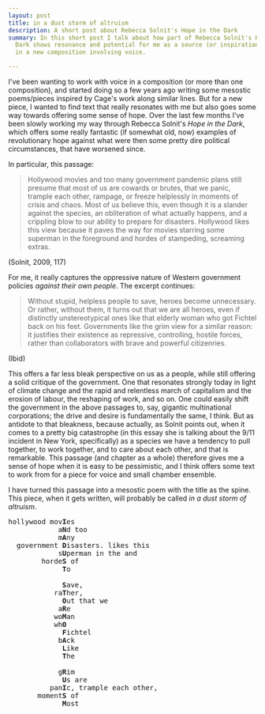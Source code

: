 ```yaml
---
layout: post
title: in a dust storm of altruism
description: A short post about Rebecca Solnit's Hope in the Dark
summary: In this short post I talk about how part of Rebecca Solnit's Hope in the
  Dark shows resonance and potential for me as a source (or inspiration) for text
  in a new composition involving voice.

---
```

I've been wanting to work with voice in a composition (or more than one composition), and started doing so a few years ago writing some mesostic poems/pieces inspired by Cage's work along similar lines. But for a new piece, I wanted to find text that really resonates with me but also goes some way towards offering some sense of hope. Over the last few months I've been slowly working my way through Rebecca Solnit's _Hope in the Dark_, which offers some really fantastic (if somewhat old, now) examples of revolutionary hope against what were then some pretty dire political circumstances, that have worsened since.

In particular, this passage:

> Hollywood movies and too many government pandemic plans still presume that most of us are cowards or brutes, that we panic, trample each other, rampage, or freeze helplessly in moments of crisis and chaos. Most of us believe this, even though it is a slander against the species, an obliteration of what actually happens, and a crippling blow to our ability to prepare for disasters. Hollywood likes this view because it paves the way for movies starring some superman in the foreground and hordes of stampeding, screaming extras.

(Solnit, 2009, 117)

For me, it really captures the oppressive nature of Western government policies _against their own people_. The excerpt continues:

> Without stupid, helpless people to save, heroes become unnecessary. Or rather, without them, it turns out that we are all heroes, even if distinctly unstereotypical ones like that elderly woman who got Fichtel back on his feet. Governments like the grim view for a similar reason: it justifies their existence as repressive, controlling, hostile forces, rather than collaborators with brave and powerful citizenries.

(Ibid)

This offers a far less bleak perspective on us as a people, while still offering a solid critique of the government. One that resonates strongly today in light of climate change and the rapid and relentless march of capitalism and the erosion of labour, the reshaping of work, and so on. One could easily shift the government in the above passages to, say, gigantic multinational corporations; the drive and desire is fundamentally the same, I think. But as antidote to that bleakness, because actually, as Solnit points out, when it comes to a pretty big catastrophe (in this essay she is talking about the 9/11 incident in New York, specifically) as a species we have a tendency to pull together, to work together, and to care about each other, and that is remarkable. This passage (and chapter as a whole) therefore gives me a sense of hope when it is easy to be pessimistic, and I think offers some text to work from for a piece for voice and small chamber ensemble.

I have turned this passage into a mesostic poem with the title as the spine. This piece, when it gets written, will probably be called _in a dust storm of altruism_.

<pre>
hollywood mov<b>I</b>es<br />            a<b>N</b>d too<br />            m<b>A</b>ny<br />  government <b>D</b>isasters. likes this<br />            s<b>U</b>perman in the and<br />        horde<b>S</b> of<br />             <b>T</b>o<br />             <br />             <b>S</b>ave,<br />           ra<b>T</b>her,<br />             <b>O</b>ut that we<br />            a<b>R</b>e<br />           wo<b>M</b>an<br />           wh<b>O</b><br />             <b>F</b>ichtel<br />            b<b>A</b>ck<br />             <b>L</b>ike<br />             <b>T</b>he<br />             <br />            g<b>R</b>im<br />             <b>U</b>s are<br />          pan<b>I</b>c, trample each other,<br />       moment<b>S</b> of<br />             <b>M</b>ost<br />
</pre>